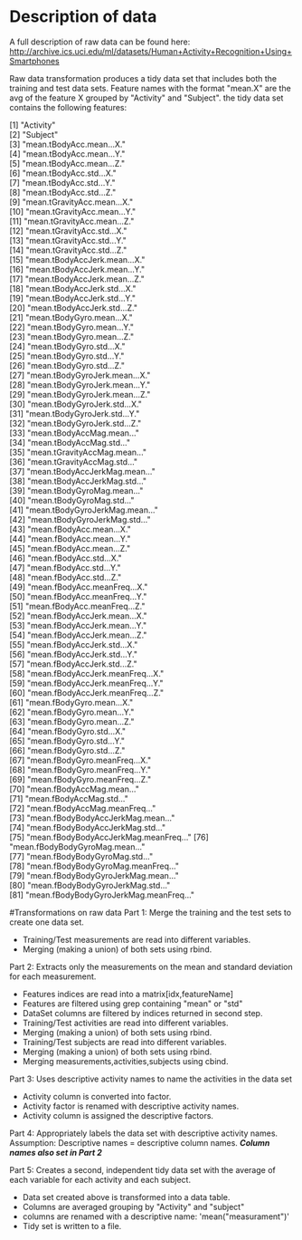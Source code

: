 # Description of data
A full description of raw data can be found here:
http://archive.ics.uci.edu/ml/datasets/Human+Activity+Recognition+Using+Smartphones

Raw data transformation produces a tidy data set that includes both the training and 
test data sets. Feature names with the format "mean.X" are the avg of the feature X 
grouped by "Activity" and "Subject". the tidy data set contains the following features:

 [1] "Activity"                             
 [2] "Subject"                              
 [3] "mean.tBodyAcc.mean...X."              
 [4] "mean.tBodyAcc.mean...Y."              
 [5] "mean.tBodyAcc.mean...Z."              
 [6] "mean.tBodyAcc.std...X."               
 [7] "mean.tBodyAcc.std...Y."               
 [8] "mean.tBodyAcc.std...Z."               
 [9] "mean.tGravityAcc.mean...X."           
[10] "mean.tGravityAcc.mean...Y."           
[11] "mean.tGravityAcc.mean...Z."           
[12] "mean.tGravityAcc.std...X."            
[13] "mean.tGravityAcc.std...Y."            
[14] "mean.tGravityAcc.std...Z."            
[15] "mean.tBodyAccJerk.mean...X."          
[16] "mean.tBodyAccJerk.mean...Y."          
[17] "mean.tBodyAccJerk.mean...Z."          
[18] "mean.tBodyAccJerk.std...X."           
[19] "mean.tBodyAccJerk.std...Y."           
[20] "mean.tBodyAccJerk.std...Z."           
[21] "mean.tBodyGyro.mean...X."             
[22] "mean.tBodyGyro.mean...Y."             
[23] "mean.tBodyGyro.mean...Z."             
[24] "mean.tBodyGyro.std...X."              
[25] "mean.tBodyGyro.std...Y."              
[26] "mean.tBodyGyro.std...Z."              
[27] "mean.tBodyGyroJerk.mean...X."         
[28] "mean.tBodyGyroJerk.mean...Y."         
[29] "mean.tBodyGyroJerk.mean...Z."         
[30] "mean.tBodyGyroJerk.std...X."          
[31] "mean.tBodyGyroJerk.std...Y."          
[32] "mean.tBodyGyroJerk.std...Z."          
[33] "mean.tBodyAccMag.mean..."             
[34] "mean.tBodyAccMag.std..."              
[35] "mean.tGravityAccMag.mean..."          
[36] "mean.tGravityAccMag.std..."           
[37] "mean.tBodyAccJerkMag.mean..."         
[38] "mean.tBodyAccJerkMag.std..."          
[39] "mean.tBodyGyroMag.mean..."            
[40] "mean.tBodyGyroMag.std..."             
[41] "mean.tBodyGyroJerkMag.mean..."        
[42] "mean.tBodyGyroJerkMag.std..."         
[43] "mean.fBodyAcc.mean...X."              
[44] "mean.fBodyAcc.mean...Y."              
[45] "mean.fBodyAcc.mean...Z."              
[46] "mean.fBodyAcc.std...X."               
[47] "mean.fBodyAcc.std...Y."               
[48] "mean.fBodyAcc.std...Z."               
[49] "mean.fBodyAcc.meanFreq...X."          
[50] "mean.fBodyAcc.meanFreq...Y."          
[51] "mean.fBodyAcc.meanFreq...Z."          
[52] "mean.fBodyAccJerk.mean...X."          
[53] "mean.fBodyAccJerk.mean...Y."          
[54] "mean.fBodyAccJerk.mean...Z."          
[55] "mean.fBodyAccJerk.std...X."           
[56] "mean.fBodyAccJerk.std...Y."           
[57] "mean.fBodyAccJerk.std...Z."           
[58] "mean.fBodyAccJerk.meanFreq...X."      
[59] "mean.fBodyAccJerk.meanFreq...Y."      
[60] "mean.fBodyAccJerk.meanFreq...Z."      
[61] "mean.fBodyGyro.mean...X."             
[62] "mean.fBodyGyro.mean...Y."             
[63] "mean.fBodyGyro.mean...Z."             
[64] "mean.fBodyGyro.std...X."              
[65] "mean.fBodyGyro.std...Y."              
[66] "mean.fBodyGyro.std...Z."              
[67] "mean.fBodyGyro.meanFreq...X."         
[68] "mean.fBodyGyro.meanFreq...Y."         
[69] "mean.fBodyGyro.meanFreq...Z."         
[70] "mean.fBodyAccMag.mean..."             
[71] "mean.fBodyAccMag.std..."              
[72] "mean.fBodyAccMag.meanFreq..."         
[73] "mean.fBodyBodyAccJerkMag.mean..."     
[74] "mean.fBodyBodyAccJerkMag.std..."      
[75] "mean.fBodyBodyAccJerkMag.meanFreq..." 
[76] "mean.fBodyBodyGyroMag.mean..."        
[77] "mean.fBodyBodyGyroMag.std..."         
[78] "mean.fBodyBodyGyroMag.meanFreq..."    
[79] "mean.fBodyBodyGyroJerkMag.mean..."    
[80] "mean.fBodyBodyGyroJerkMag.std..."     
[81] "mean.fBodyBodyGyroJerkMag.meanFreq..."


#Transformations on raw data
Part 1: Merge the training and the test sets to create one data set.
  - Training/Test measurements are read into different variables.
  - Merging (making a union) of both sets using rbind.


Part 2: Extracts only the measurements on the mean and 
standard deviation for each measurement. 
  - Features indices are read into a matrix[idx,featureName]
  - Features are filtered using grep containing "mean" or "std"
  - DataSet columns are filtered by indices returned in second step.
  - Training/Test activities are read into different variables.
  - Merging (making a union) of both sets using rbind.
  - Training/Test subjects are read into different variables.
  - Merging (making a union) of both sets using rbind.
  - Merging measurements,activities,subjects using cbind.


Part 3: Uses descriptive activity names to name the activities 
in the data set
  - Activity column is converted into factor.
  - Activity factor is renamed with descriptive activity names.
  - Activity column is assigned the descriptive factors.


Part 4: Appropriately labels the data set with descriptive activity names.
Assumption: Descriptive names = descriptive column names.
  ***Column names also set in Part 2***


Part 5: Creates a second, independent tidy data set with the average of each 
variable for each activity and each subject. 
  - Data set created above is transformed into a data table.
  - Columns are averaged grouping by "Activity" and "subject"
  - columns are renamed with a descriptive name: 'mean("measurament")'
  - Tidy set is written to a file.

